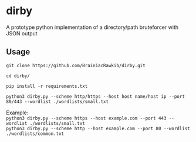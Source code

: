 # dirby
A prototype python implementation of a directory/path bruteforcer with JSON output


## Usage

`git clone https://github.com/BrainiacRawkib/dirby.git`

`cd dirby/`

`pip install -r requirements.txt`


`python3 dirby.py --scheme http/https --host host name/host ip --port 80/443 --wordlist ./wordlists/small.txt`


Example: <br>
    `python3 dirby.py --scheme https --host example.com --port 443 --wordlist ./wordlists/small.txt` <br>
    `python3 dirby.py --scheme http --host example.com --port 80 --wordlist ./wordlists/common.txt`
